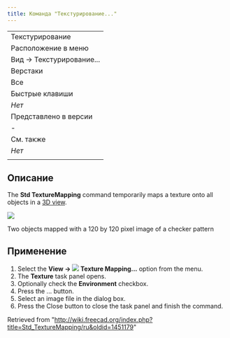```yaml
---
title: Команда "Текстурирование..."
---
```

|  |
| --- |
| Текстурирование |
| Расположение в меню |
| Вид → Текстурирование... |
| Верстаки |
| Все |
| Быстрые клавиши |
| *Нет* |
| Представлено в версии |
| - |
| См. также |
| *Нет* |
|  |

## Описание

The **Std TextureMapping** command temporarily maps a texture onto all objects in a [3D view](/3D_view "3D view").

![](/images/Std_TextureMapping_example.png)

Two objects mapped with a 120 by 120 pixel image of a checker pattern

## Применение

1. Select the **View → ![](/images/Std_TextureMapping.svg) Texture Mapping...** option from the menu.
2. The **Texture** task panel opens.
3. Optionally check the **Environment** checkbox.
4. Press the ... button.
5. Select an image file in the dialog box.
6. Press the Close button to close the task panel and finish the command.

Retrieved from "<http://wiki.freecad.org/index.php?title=Std_TextureMapping/ru&oldid=1451179>"